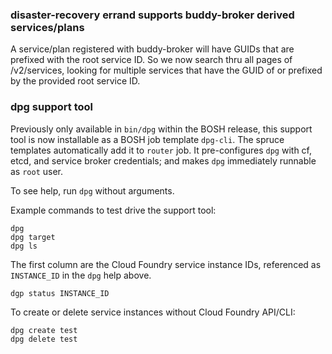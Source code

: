 
### disaster-recovery errand supports buddy-broker derived services/plans

A service/plan registered with buddy-broker will have GUIDs that
are prefixed with the root service ID. So we now search thru all
pages of /v2/services, looking for multiple services that
have the GUID of or prefixed by the provided root service ID.

### dpg support tool

Previously only available in `bin/dpg` within the BOSH release,
this support tool is now installable as a BOSH job template `dpg-cli`.
The spruce templates automatically add it to `router` job.
It pre-configures `dpg` with cf, etcd, and service broker credentials;
and makes `dpg` immediately runnable as `root` user.

To see help, run `dpg` without arguments.

Example commands to test drive the support tool:

```
dpg
dpg target
dpg ls
```

The first column are the Cloud Foundry service instance IDs, referenced as `INSTANCE_ID` in the `dpg` help above.

```
dgp status INSTANCE_ID
```

To create or delete service instances without Cloud Foundry API/CLI:

```
dpg create test
dpg delete test
```

